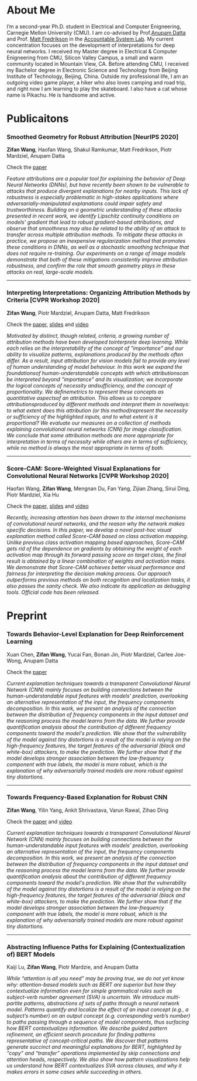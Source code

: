 # About Me

I’m a second-year Ph.D. student in Electrical and Computer Enigneering, Carnegie Mellon University (CMU). I am co-advised by Prof.[Anupam Datta](http://www.andrew.cmu.edu/user/danupam/) and Prof. [Matt Fredrikson](http://www.cs.cmu.edu/~mfredrik/) in the [Accountable System Lab](https://fairlyaccountable.org). My current concentration focuses on the development of interpretations for deep neural networks. I received my Master degree in Electrical & Computer Enigneering from CMU, Silicon Valley Campus, a small and warm community located in Mountain View, CA. Before attending CMU, I received my Bachelor degree in Electronic Science and Technology from Beijing Institute of Technology, Beijing, China. Outside my professional life, I am an outgoing video game player, a hiker who also loves camping and road trip, and right now I am learning to play the skateboard. I also have a cat whose name is Pikachu. He is handsome and active. 



# Publicaitons 

### Smoothed Geometry for Robust Attribution [NeurIPS 2020]  

**Zifan Wang**, Haofan Wang, Shakul Ramkumar, Matt Fredrikson, Piotr Mardziel, Anupam Datta

Check the [paper](https://arxiv.org/pdf/2006.06643v1.pdf)

*Feature attributions are a popular tool for explaining the behavior of Deep Neural Networks (DNNs), but have recently been shown to be vulnerable to attacks that produce divergent explanations for nearby inputs. This lack of robustness is especially problematic in high-stakes applications where adversarially-manipulated explanations could impair safety and trustworthiness. Building on a geometric understanding of these attacks presented in recent work, we identify Lipschitz continuity conditions on models' gradient that lead to robust gradient-based attributions, and observe that smoothness may also be related to the ability of an attack to transfer across multiple attribution methods. To mitigate these attacks in practice, we propose an inexpensive regularization method that promotes these conditions in DNNs, as well as a stochastic smoothing technique that does not require re-training. Our experiments on a range of image models demonstrate that both of these mitigations consistently improve attribution robustness, and confirm the role that smooth geometry plays in these attacks on real, large-scale models.*

***



### Interpreting Interpretations: Organizing Attribution Methods by Criteria [CVPR Workshop 2020]

**Zifan Wang**, Piotr Mardziel, Anupam Datta, Matt Fredrikson

Check the [paper](https://arxiv.org/abs/2002.07985), [slides](./resource/IIOAMC/slides.pdf) and [video](https://youtu.be/cyYHoTyNMfQ)

*Motivated by distinct, though related, criteria, a growing number of attribution methods have been developed tointerprete deep learning. While each relies on the interpretability of the concept of "importance" and our ability to visualize patterns, explanations produced by the methods often differ. As a result, input attribution for vision models fail to provide any level of human understanding of model behaviour. In this work we expand the foundationsof human-understandable concepts with which attributionscan be interpreted beyond "importance" and its visualization; we incorporate the logical concepts of necessity andsufficiency, and the concept of proportionality. We definemetrics to represent these concepts as quantitative aspectsof an attribution. This allows us to compare attributionsproduced by different methods and interpret them in novelways: to what extent does this attribution (or this method)represent the necessity or sufficiency of the highlighted inputs, and to what extent is it proportional? We evaluate our measures on a collection of methods explaining convolutional neural networks (CNN) for image classification. We conclude that some attribution methods are more appropriate for interpretation in terms of necessity while others are in terms of sufficiency, while no method is always the most appropriate in terms of both.*

***



### Score-CAM: Score-Weighted Visual Explanations for Convolutional Neural Networks [CVPR Workshop 2020]

Haofan Wang, **Zifan Wang**, Mengnan Du, Fan Yang, Zijian Zhang, Sirui Ding, Piotr Mardziel, Xia Hu 

Check the [paper](http://openaccess.thecvf.com/content_CVPRW_2020/papers/w1/Wang_Score-CAM_Score-Weighted_Visual_Explanations_for_Convolutional_Neural_Networks_CVPRW_2020_paper.pdf), [slides](./resource/Score_CAM/slides.pdf) and [video](https://www.youtube.com/watch?v=lB0nZ71ASpo)

*Recently, increasing attention has been drawn to the internal mechanisms of convolutional neural networks, and the reason why the network makes specific decisions. In this paper, we develop a novel post-hoc visual explanation method called Score-CAM based on class activation mapping. Unlike previous class activation mapping based approaches, Score-CAM gets rid of the dependence on gradients by obtaining the weight of each activation map through its forward passing score on target class, the final result is obtained by a linear combination of weights and activation maps. We demonstrate that Score-CAM achieves better visual performance and fairness for interpreting the decision making process. Our approach outperforms previous methods on both recognition and localization tasks, it also passes the sanity check. We also indicate its application as debugging tools. Official code has been released.*



# Preprint

### Towards Behavior-Level Explanation for Deep Reinforcement Learning

Xuan Chen, **Zifan Wang**, Yucai Fan, Bonan Jin, Piotr Mardziel, Carlee Joe-Wong, Anupam Datta

Check the [paper](https://arxiv.org/pdf/2009.08507.pdf)

*Current explanation techniques towards a transparent Convolutional Neural Network (CNN) mainly focuses on building connections between the human-understandable input features with models' prediction, overlooking an alternative representation of the input, the frequency components decomposition. In this work, we present an analysis of the connection between the distribution of frequency components in the input dataset and the reasoning process the model learns from the data. We further provide quantification analysis about the contribution of different frequency components toward the model's prediction. We show that the vulnerability of the model against tiny distortions is a result of the model is relying on the high-frequency features, the target features of the adversarial (black and white-box) attackers, to make the prediction. We further show that if the model develops stronger association between the low-frequency component with true labels, the model is more robust, which is the explanation of why adversarially trained models are more robust against tiny distortions.*

***



### Towards Frequency-Based Explanation for Robust CNN

**Zifan Wang**, Yilin Yang, Ankit Shrivastava, Varun Rawal, Zihao Ding

Check the [paper](https://arxiv.org/abs/2005.03141) and [video](https://ai.science/e/towards-frequency-based-explanation-for-robust-cnn--hBiCzxIOpi3iOm0woCyY)

*Current explanation techniques towards a transparent Convolutional Neural Network (CNN) mainly focuses on building connections between the human-understandable input features with models' prediction, overlooking an alternative representation of the input, the frequency components decomposition. In this work, we present an analysis of the connection between the distribution of frequency components in the input dataset and the reasoning process the model learns from the data. We further provide quantification analysis about the contribution of different frequency components toward the model's prediction. We show that the vulnerability of the model against tiny distortions is a result of the model is relying on the high-frequency features, the target features of the adversarial (black and white-box) attackers, to make the prediction. We further show that if the model develops stronger association between the low-frequency component with true labels, the model is more robust, which is the explanation of why adversarially trained models are more robust against tiny distortions.*

***



### Abstracting Influence Paths for Explaining (Contextualization of) BERT Models

Kaiji Lu, **Zifan Wang**, Piotr Mardzie, and Anupam Datta

*While “attention is all you need” may be proving true, we do not yet know why: attention-based models such as BERT are superior but how they contextualize information even for simple grammatical rules such as subject-verb number agreement (SVA) is uncertain. We introduce multi-partite patterns, abstractions of sets of paths through a neural network model. Patterns quantify and localize the effect of an input concept (e.g., a subject’s number) on an output concept (e.g. corresponding verb’s number) to paths passing through a sequence of model components, thus surfacing how BERT contextualizes information. We describe guided pattern refinement, an efficient search procedure for finding patterns representative of concept-critical paths. We discover that patterns generate succinct and meaningful explanations for BERT, highlighted by “copy” and “transfer” operations implemented by skip connections and attention heads, respectively. We also show how pattern visualizations help us understand how BERT contextualizes SVA across clauses, and why it makes errors in some cases while succeeding in others.*